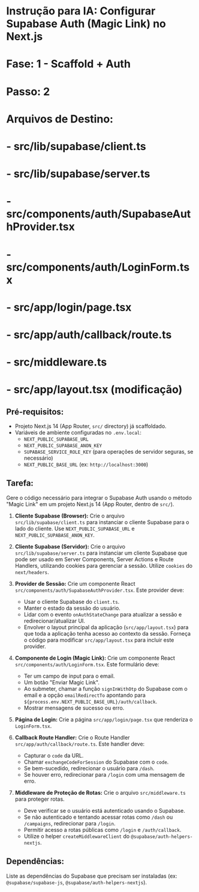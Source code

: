 # Instrução para IA: Configurar Supabase Auth (Magic Link) no Next.js
# Fase: 1 - Scaffold + Auth
# Passo: 2
# Arquivos de Destino:
# - src/lib/supabase/client.ts
# - src/lib/supabase/server.ts
# - src/components/auth/SupabaseAuthProvider.tsx
# - src/components/auth/LoginForm.tsx
# - src/app/login/page.tsx
# - src/app/auth/callback/route.ts
# - src/middleware.ts
# - src/app/layout.tsx (modificação)

## Pré-requisitos:
- Projeto Next.js 14 (App Router, `src/` directory) já scaffoldado.
- Variáveis de ambiente configuradas no `.env.local`:
  - `NEXT_PUBLIC_SUPABASE_URL`
  - `NEXT_PUBLIC_SUPABASE_ANON_KEY`
  - `SUPABASE_SERVICE_ROLE_KEY` (para operações de servidor seguras, se necessário)
  - `NEXT_PUBLIC_BASE_URL` (ex: `http://localhost:3000`)

## Tarefa:
Gere o código necessário para integrar o Supabase Auth usando o método "Magic Link" em um projeto Next.js 14 (App Router, dentro de `src/`).

1.  **Cliente Supabase (Browser):**
    Crie o arquivo `src/lib/supabase/client.ts` para instanciar o cliente Supabase para o lado do cliente. Use `NEXT_PUBLIC_SUPABASE_URL` e `NEXT_PUBLIC_SUPABASE_ANON_KEY`.

2.  **Cliente Supabase (Servidor):**
    Crie o arquivo `src/lib/supabase/server.ts` para instanciar um cliente Supabase que pode ser usado em Server Components, Server Actions e Route Handlers, utilizando cookies para gerenciar a sessão. Utilize `cookies` do `next/headers`.

3.  **Provider de Sessão:**
    Crie um componente React `src/components/auth/SupabaseAuthProvider.tsx`. Este provider deve:
    - Usar o cliente Supabase do `client.ts`.
    - Manter o estado da sessão do usuário.
    - Lidar com o evento `onAuthStateChange` para atualizar a sessão e redirecionar/atualizar UI.
    - Envolver o layout principal da aplicação (`src/app/layout.tsx`) para que toda a aplicação tenha acesso ao contexto da sessão. Forneça o código para modificar `src/app/layout.tsx` para incluir este provider.

4.  **Componente de Login (Magic Link):**
    Crie um componente React `src/components/auth/LoginForm.tsx`. Este formulário deve:
    - Ter um campo de input para o email.
    - Um botão "Enviar Magic Link".
    - Ao submeter, chamar a função `signInWithOtp` do Supabase com o email e a opção `emailRedirectTo` apontando para `${process.env.NEXT_PUBLIC_BASE_URL}/auth/callback`.
    - Mostrar mensagens de sucesso ou erro.

5.  **Página de Login:**
    Crie a página `src/app/login/page.tsx` que renderiza o `LoginForm.tsx`.

6.  **Callback Route Handler:**
    Crie o Route Handler `src/app/auth/callback/route.ts`. Este handler deve:
    - Capturar o `code` da URL.
    - Chamar `exchangeCodeForSession` do Supabase com o `code`.
    - Se bem-sucedido, redirecionar o usuário para `/dash`.
    - Se houver erro, redirecionar para `/login` com uma mensagem de erro.

7.  **Middleware de Proteção de Rotas:**
    Crie o arquivo `src/middleware.ts` para proteger rotas.
    - Deve verificar se o usuário está autenticado usando o Supabase.
    - Se não autenticado e tentando acessar rotas como `/dash` ou `/campaigns`, redirecionar para `/login`.
    - Permitir acesso a rotas públicas como `/login` e `/auth/callback`.
    - Utilize o helper `createMiddlewareClient` do `@supabase/auth-helpers-nextjs`.

## Dependências:
Liste as dependências do Supabase que precisam ser instaladas (ex: `@supabase/supabase-js`, `@supabase/auth-helpers-nextjs`).